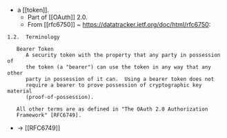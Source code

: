 - a [[token]].
  - Part of [[OAuth]] 2.0.
  - From [[rfc6750]] ~ https://datatracker.ietf.org/doc/html/rfc6750:

```
1.2.  Terminology

   Bearer Token
      A security token with the property that any party in possession of
      the token (a "bearer") can use the token in any way that any other
      party in possession of it can.  Using a bearer token does not
      require a bearer to prove possession of cryptographic key material
      (proof-of-possession).

   All other terms are as defined in "The OAuth 2.0 Authorization
   Framework" [RFC6749].
```

  - -> [[RFC6749]]


